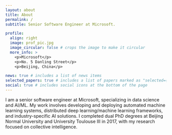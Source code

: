 ```yaml
---
layout: about
title: About
permalink: /
subtitle: Senior Software Engineer at Microsoft.

profile:
  align: right
  image: prof_pic.jpg
  image_circular: false # crops the image to make it circular
  more_info: >
    <p>Microsoft</p>
    <p>No. 5 Danling Street</p>
    <p>Beijing, China</p>

news: true # includes a list of news items
selected_papers: true # includes a list of papers marked as "selected={true}"
social: true # includes social icons at the bottom of the page
---
```


I am a senior software engineer at Microsoft, specializing in data science and AI/ML. My work involves developing and deploying automated machine learning systems, distributed deep learning/machine learning frameworks, and industry-specific AI solutions. I completed dual PhD degrees at Beijing Normal University and University Toulouse III in 2017, with my research focused on collective intelligence.